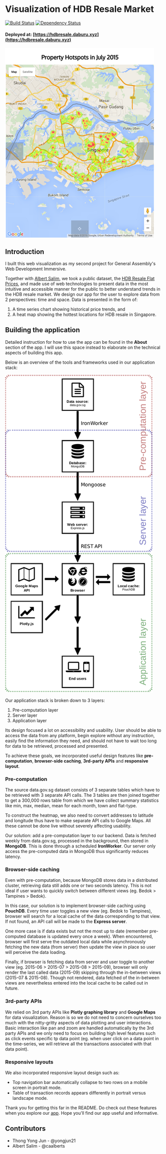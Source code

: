 # Visualization of HDB Resale Market

[![Build Status](https://travis-ci.org/yongjun21/hdb-resale.svg?branch=master)](https://travis-ci.org/yongjun21/hdb-resale) [![Dependency Status](https://gemnasium.com/yongjun21/hdb-resale.svg)](https://gemnasium.com/yongjun21/hdb-resale)

#### Deployed at: [https://hdbresale.daburu.xyz](https://hdbresale.daburu.xyz)

[![Screenshot](./public_src/img/Heatmap_Screenshot.png)](https://hdbresale.daburu.xyz/)

## Introduction

I built this web visualization as my second project for General Assembly's Web Development Immersive.

Together with [Albert Salim](https://github.com/caalberts), we took a public dataset, the [HDB Resale Flat Prices](https://data.gov.sg/dataset/resale-flat-prices), and made use of web technologies to present data in the most intuitive and accessible manner for the public to better understand trends in the HDB resale market. We design our app for the user to explore data from 2 perspectives: time and space. Data is presented in the form of:
 1. A time series chart showing historical price trends, and
 2. A heat map showing the hottest locations for HDB resale in Singapore.

## Building the application

Detailed instruction for how to use the app can be found in the **About** section of the app. I will use this space instead to elaborate on the technical aspects of building this app.

Below is an overview of the tools and frameworks used in our application stack:

[![Project Stack](./public_src/img/CodePen.png)](http://codepen.io/yongjun21/pen/GomBjv)

Our application stack is broken down to 3 layers:

1. Pre-computation layer
2. Server layer
3. Application layer

Its design focused a lot on accessibility and usability. User should be able to access the data from any platform, begin explore without any instruction, easily find the information they need, and should not have to wait too long for data to be retrieved, processed and presented.

To achieve these goals, we incorporated useful design features like **pre-computation**, **browser-side caching**, **3rd-party APIs** and **responsive layout**.

### Pre-computation

The source data.gov.sg dataset consists of 3 separate tables which have to be retrieved with 3 separate API calls. The 3 tables are then joined together to get a 300,000 rows table from which we have collect summary statistics like min, max, median, mean for each month, town and flat-type.

To construct the heatmap, we also need to convert addresses to latitude and longitude thus have to make separate API calls to Google Maps. All these cannot be done live without severely affecting usability.

Our solution: add a pre-computation layer to our backend. Data is fetched weekly from data.gov.sg, processed in the background, then stored in **MongoDB**. This is done through a scheduled **IronWorker**. Our server only access the pre-computed data in MongoDB thus significantly reduces latency.

### Browser-side caching
Even with pre-computation, because MongoDB stores data in a distributed cluster, retrieving data still adds one or two seconds latency. This is not ideal if user wants to quickly switch between different views (eg. Bedok > Tampines > Bedok).

In this case, our solution is to implement browser-side caching using **PouchDB**. Every time user toggles a new view (eg. Bedok to Tampines), browser will search for a local cache of the data corresponding to that view. If not found, an API call will be made to the **Express server**.

One more case is if data exists but not the most up to date (remember pre-computed database is updated every once a week). When encountered, browser will first serve the outdated local data while asynchronously fetching the new data (from server) then update the view in place so user will perceive the data loading.

Finally, if browser is fetching data from server and user toggle to another view (eg. 2015-06 > 2015-07 > 2015-08 > 2015-09), browser will only render the last called data (2015-09) skipping through the in-between views (2015-07 & 2015-08). Though not rendered, data fetched of the in-between views are nevertheless entered into the local cache to be called out in future.

### 3rd-party APIs
We relied on 3rd party APIs like **Plotly graphing library** and **Google Maps** for data visualization. Reason is so we do not need to concern ourselves too much with the nitty-gritty aspects of data plotting and user interactions. Basic interaction like pan and zoom are handled automatically by the 3rd party APIs and we only need to focus on building high level features such as click events specific tp data point (eg. when user click on a data point in the time-series, we will retrieve all the transactions associated with that data point).

### Responsive layouts
We also incorporated responsive layout design such as:
- Top navigation bar automatically collapse to two rows on a mobile screen in portrait mode.
- Table of transaction records appears differently in portrait versus landscape mode.

Thank you for getting this far in the README. Do check out these features when you explore our [app](https://hdbresale.daburu.xyz/). Hope you'll find our app useful and informative.

## Contributors
- Thong Yong Jun - @yongjun21
- Albert Salim - @caalberts

<!-- ## API

[API documentation](http://docs.hdbflats.apiary.io/) -->
